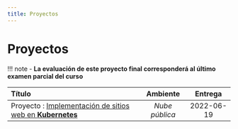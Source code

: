 ```yaml
---
title: Proyectos
---
```


# Proyectos

!!! note
    - **La evaluación de este proyecto final corresponderá al último examen parcial del curso**

| Título                                                                      | Ambiente       | Entrega
|:----------------------------------------------------------------------------|:--------------:|:----------:|
| Proyecto : [Implementación de sitios web en **Kubernetes**](proyecto-final) | _Nube pública_ | 2022-06-19
